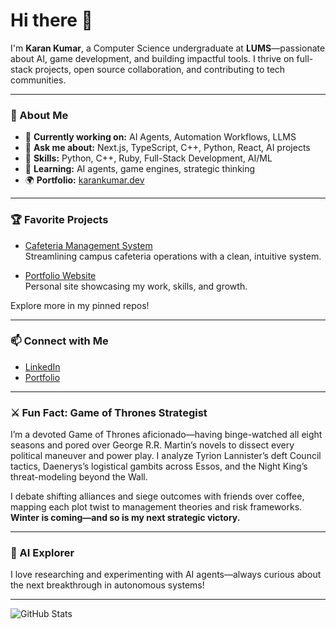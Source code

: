# Hi there 👋

I'm **Karan Kumar**, a Computer Science undergraduate at **LUMS**—passionate about AI, game development, and building impactful tools. I thrive on full-stack projects, open source collaboration, and contributing to tech communities.

---

### 🚀 About Me

- 🔭 **Currently working on:** AI Agents, Automation Workflows, LLMS
- 💬 **Ask me about:** Next.js, TypeScript, C++, Python, React, AI projects
- 🧠 **Skills:** Python, C++, Ruby, Full-Stack Development, AI/ML
- 🌱 **Learning:** AI agents, game engines, strategic thinking
- 🌍 **Portfolio:** [karankumar.dev](https://karankumar.dev)

---

### 🏆 Favorite Projects

- [Cafeteria Management System](https://github.com/karankumar24/CafeteriaManagementSystem)  
  Streamlining campus cafeteria operations with a clean, intuitive system.

- [Portfolio Website](https://github.com/karankumar24/karanWebsite)  
  Personal site showcasing my work, skills, and growth.

Explore more in my pinned repos!

---

### 📫 Connect with Me

- [LinkedIn](https://www.linkedin.com/in/karan-kumar-904141372)
- [Portfolio](https://karankumar.dev)

---

### ⚔️ Fun Fact: Game of Thrones Strategist

I’m a devoted Game of Thrones aficionado—having binge-watched all eight seasons and pored over George R.R. Martin’s novels to dissect every political maneuver and power play. I analyze Tyrion Lannister’s deft Council tactics, Daenerys’s logistical gambits across Essos, and the Night King’s threat-modeling beyond the Wall.

I debate shifting alliances and siege outcomes with friends over coffee, mapping each plot twist to management theories and risk frameworks.  
**Winter is coming—and so is my next strategic victory.**

---

### 🤖 AI Explorer

I love researching and experimenting with AI agents—always curious about the next breakthrough in autonomous systems!

---

![GitHub Stats](https://github-readme-stats.vercel.app/api?username=karankumar24&show_icons=true&hide_title=true)
